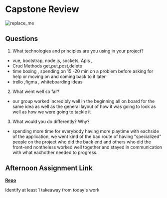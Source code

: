 # Capstone Review

![replace_me](https://codeworks.blob.core.windows.net/public/assets/img/illustrations/placeholder.svg)

## Questions

1. What technologies and principles are you using in your project?

- vue, bootstrap, node.js, sockets, Apis ,
- Crud Methods get,put,post,delete
- time boxing , spending on 15 -20 min on a problem before asking for help or moving on and coming back to it later
- trello ,figma , whiteboarding ideas

 
2. What went well so far?

- our group worked incredibly well in the beginning all on board for the same idea as well as the general layout of how it was going to look as well as how we were going to tackle it

3. What would you do differently? Why?
- spending more time for everybody having more playtime with eachside of the application, we went kind of the bad route of having "specialized" people on the project who did the back end and others who did the front-end nontheless worked well together and stayed in communication with what eachother needed to progress.

## Afternoon Assignment Link

**[Repo](https://github.com/TungLe0319/<ASSIGNMENT_REPO>)**

Identify at least 1 takeaway from today's work
